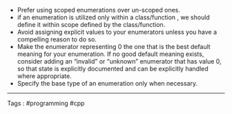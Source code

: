 - Prefer using scoped enumerations over un-scoped ones. 
- if an enumeration is utilized only within a class/function , we should define it within scope defined by the class/function. 
- Avoid assigning explicit values to your enumerators unless you have a compelling reason to do so.
- Make the enumerator representing 0 the one that is the best default meaning for your enumeration. If no good default meaning exists, consider adding an “invalid” or “unknown” enumerator that has value 0, so that state is explicitly documented and can be explicitly handled where appropriate.
- Specify the base type of an enumeration only when necessary.
___
Tags : #programming #cpp 